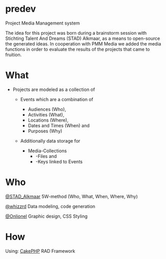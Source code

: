 # predev
Project Media Management system

The idea for this project was born during a brainstorm session with Stichting Talent And Dreams (STAD) Alkmaar, 
as a means to open-source the generated ideas. In cooperation with PMM Media we added the media functions 
in order to evaluate the results of the projects that came to fruition.

# What
* Projects are modeled as a collection of 
  * Events which are a combination of 
     * Audiences (Who),
     * Activities (What),
     * Locations (Where),
     * Dates and Times (When) and
     * Purposes (Why)

  * Additionally data storage for 
    * Media-Collections
      * -Files and 
      * -Keys linked to Events 

# Who
[@STAD_Alkmaar](https://twitter.com/STAD_Alkmaar) 5W-method (Who, What, When, Where, Why) 

[@whizzrd](https://github.com/whizzrd) Data modeling, code generation

[@Onlionel](https://github.com/Onlionel) Graphic design, CSS Styling

# How
Using:
[CakePHP](https://github.com/cakephp/cakephp) RAD Framework
